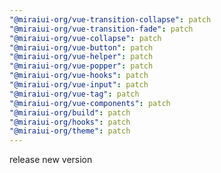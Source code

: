 ```yaml
---
"@miraiui-org/vue-transition-collapse": patch
"@miraiui-org/vue-transition-fade": patch
"@miraiui-org/vue-collapse": patch
"@miraiui-org/vue-button": patch
"@miraiui-org/vue-helper": patch
"@miraiui-org/vue-popper": patch
"@miraiui-org/vue-hooks": patch
"@miraiui-org/vue-input": patch
"@miraiui-org/vue-tag": patch
"@miraiui-org/vue-components": patch
"@miraiui-org/build": patch
"@miraiui-org/hooks": patch
"@miraiui-org/theme": patch
---
```


release new version

